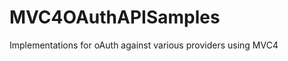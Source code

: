 MVC4OAuthAPISamples
===================

Implementations for oAuth against various providers using MVC4